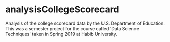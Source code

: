 # analysisCollegeScorecard
Analysis of the college scorecard data by the U.S. Department of Education. This was a semester project for the course called 'Data Science Techniques' taken in Spring 2019 at Habib University.
